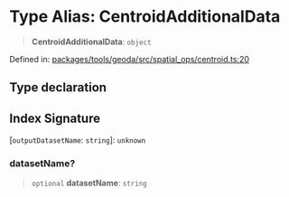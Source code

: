 # Type Alias: CentroidAdditionalData

> **CentroidAdditionalData**: `object`

Defined in: [packages/tools/geoda/src/spatial\_ops/centroid.ts:20](https://github.com/GeoDaCenter/openassistant/blob/bc4037be52d89829440fcc4aaa1010be73719d16/packages/tools/geoda/src/spatial_ops/centroid.ts#L20)

## Type declaration

## Index Signature

\[`outputDatasetName`: `string`\]: `unknown`

### datasetName?

> `optional` **datasetName**: `string`
